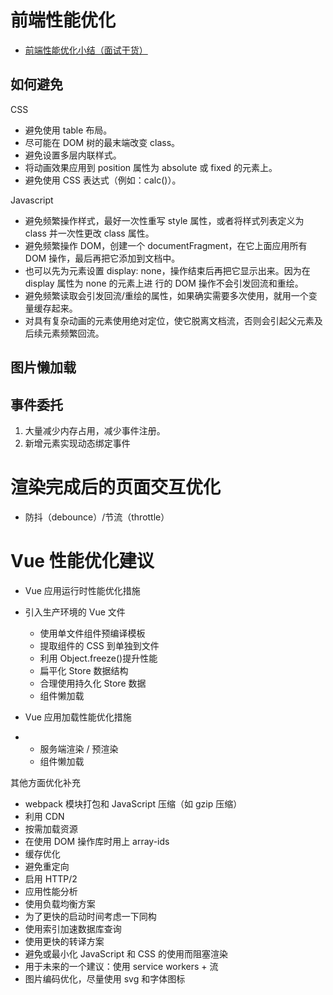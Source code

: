 # 前端性能优化

- [前端性能优化小结（面试干货）](https://zhuanlan.zhihu.com/p/115047733)

## 如何避免

CSS

- 避免使用 table 布局。
- 尽可能在 DOM 树的最末端改变 class。
- 避免设置多层内联样式。
- 将动画效果应用到 position 属性为 absolute 或 fixed 的元素上。
- 避免使用 CSS 表达式（例如：calc()）。

Javascript

- 避免频繁操作样式，最好一次性重写 style 属性，或者将样式列表定义为 class 并一次性更改 class 属性。
- 避免频繁操作 DOM，创建一个 documentFragment，在它上面应用所有 DOM 操作，最后再把它添加到文档中。
- 也可以先为元素设置 display: none，操作结束后再把它显示出来。因为在 display 属性为 none 的元素上进
  行的 DOM 操作不会引发回流和重绘。
- 避免频繁读取会引发回流/重绘的属性，如果确实需要多次使用，就用一个变量缓存起来。
- 对具有复杂动画的元素使用绝对定位，使它脱离文档流，否则会引起父元素及后续元素频繁回流。

## 图片懒加载

## 事件委托

1. 大量减少内存占用，减少事件注册。
2. 新增元素实现动态绑定事件

# 渲染完成后的页面交互优化

- 防抖（debounce）/节流（throttle）

# Vue 性能优化建议

- Vue 应用运行时性能优化措施

- 引入生产环境的 Vue 文件

  - 使用单文件组件预编译模板
  - 提取组件的 CSS 到单独到文件
  - 利用 Object.freeze()提升性能
  - 扁平化 Store 数据结构
  - 合理使用持久化 Store 数据
  - 组件懒加载

- Vue 应用加载性能优化措施

- - 服务端渲染 / 预渲染
  - 组件懒加载

其他方面优化补充

- webpack 模块打包和 JavaScript 压缩（如 gzip 压缩）
- 利用 CDN
- 按需加载资源
- 在使用 DOM 操作库时用上 array-ids
- 缓存优化
- 避免重定向
- 启用 HTTP/2
- 应用性能分析
- 使用负载均衡方案
- 为了更快的启动时间考虑一下同构
- 使用索引加速数据库查询
- 使用更快的转译方案
- 避免或最小化 JavaScript 和 CSS 的使用而阻塞渲染
- 用于未来的一个建议：使用 service workers + 流
- 图片编码优化，尽量使用 svg 和字体图标
